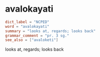 # avalokayati

``` toml
dict_label = "NCPED"
word = "avalokayati"
summary = "looks at, regards; looks back"
grammar_comment = "pr. 3 sg."
see_also = ["avaloketi"]
```

looks at, regards; looks back

